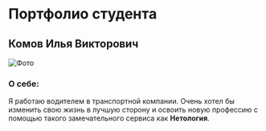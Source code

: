 # Портфолио студента

## Комов Илья Викторович

![Фото](https://kartinkin.net/uploads/posts/2022-12/1670461683_8-kartinkin-net-p-kartinki-golovi-oboi-12.jpg)

### О себе:
Я работаю водителем в транспортной компании. Очень хотел бы изменить свою жизнь в лучшую сторону и освоить новую профессию с помощью такого замечательного сервиса как **Нетология**.




